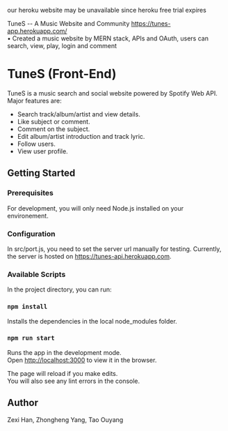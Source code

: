 our heroku website may be unavailable since heroku free trial expires

TuneS -- A Music Website and Community https://tunes-app.herokuapp.com/  
•	Created a music website by MERN stack, APIs and OAuth, users can search, view, play, login and comment


# TuneS (Front-End)

TuneS is a music search and social website powered by Spotify Web API. Major features are:

* Search track/album/artist and view details.
* Like subject or comment.
* Comment on the subject.
* Edit album/artist introduction and track lyric.
* Follow users.
* View user profile.

## Getting Started

### Prerequisites

For development, you will only need Node.js installed on your environement.

### Configuration

In src/port.js, you need to set the server url manually for testing. Currently, the server is hosted on https://tunes-api.herokuapp.com.

### Available Scripts

In the project directory, you can run:

### `npm install`

Installs the dependencies in the local node_modules folder.

### `npm run start`

Runs the app in the development mode.<br>
Open [http://localhost:3000](http://localhost:3000) to view it in the browser.

The page will reload if you make edits.<br>
You will also see any lint errors in the console.

## Author

Zexi Han, Zhongheng Yang, Tao Ouyang
